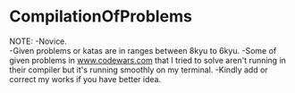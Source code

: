 # CompilationOfProblems
NOTE:
-Novice. <br>
-Given problems or katas are in ranges between 8kyu to 6kyu.
-Some of given problems in www.codewars.com that I tried to solve aren't running in their compiler but it's running smoothly on my terminal.
-Kindly add or correct my works if you have better idea.
